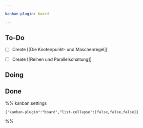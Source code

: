```yaml
---

kanban-plugin: board

---
```


## To-Do

- [ ] Create [[Die Knotenpunkt- und Maschenregel]]
- [ ] Create [[Reihen und Parallelschaltung]]


## Doing



## Done





%% kanban:settings
```
{"kanban-plugin":"board","list-collapse":[false,false,false]}
```
%%